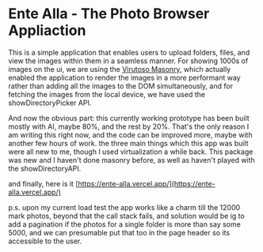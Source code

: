 # Ente Alla - The Photo Browser Appliaction

This is a simple application that enables users to upload folders, files, and view the images within them in a seamless manner. For showing 1000s of images on the ui, we are using the [Virutoso Masonry](https://virtuoso.dev/hello-masonry/), which actually enabled the application to render the images in a more performant way rather than adding all the images to the DOM simultaneously, and for fetching the images from the local device, we have used the showDirectoryPicker API.

And now the obvious part: this currently working prototype has been built mostly with AI, maybe 80%, and the rest by 20%. That's the only reason I am writing this right now, and the code can be improved more, maybe with another few hours of work. the three main things which this app was built were all new to me, though I used virtualization a while back. This package was new and I haven't done masonry before, as well as haven't played with the showDirectoryAPI.

and finally, here is it [https://ente-alla.vercel.app/](https://ente-alla.vercel.app/)

p.s. upon my current load test the app works like a charm till the 12000 mark photos, beyond that the call stack fails, and solution would be ig to add a pagination if the photos for a single folder is more than say some 5000, and we can presumable put that too in the page header so its accessible to the user.
